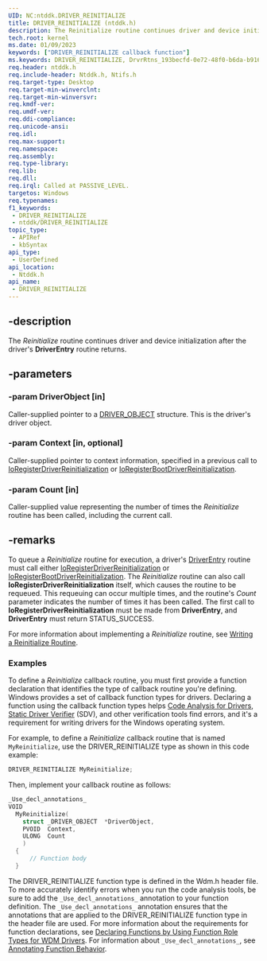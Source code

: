 ```yaml
---
UID: NC:ntddk.DRIVER_REINITIALIZE
title: DRIVER_REINITIALIZE (ntddk.h)
description: The Reinitialize routine continues driver and device initialization after the driver's DriverEntry routine returns.
tech.root: kernel
ms.date: 01/09/2023
keywords: ["DRIVER_REINITIALIZE callback function"]
ms.keywords: DRIVER_REINITIALIZE, DrvrRtns_193becfd-0e72-48f0-b6da-b916851c31a4.xml, Reinitialize, Reinitialize routine [Kernel-Mode Driver Architecture], kernel.reinitialize, ntddk/Reinitialize
req.header: ntddk.h
req.include-header: Ntddk.h, Ntifs.h
req.target-type: Desktop
req.target-min-winverclnt: 
req.target-min-winversvr: 
req.kmdf-ver: 
req.umdf-ver: 
req.ddi-compliance: 
req.unicode-ansi: 
req.idl: 
req.max-support: 
req.namespace: 
req.assembly: 
req.type-library: 
req.lib: 
req.dll: 
req.irql: Called at PASSIVE_LEVEL.
targetos: Windows
req.typenames: 
f1_keywords:
 - DRIVER_REINITIALIZE
 - ntddk/DRIVER_REINITIALIZE
topic_type:
 - APIRef
 - kbSyntax
api_type:
 - UserDefined
api_location:
 - Ntddk.h
api_name:
 - DRIVER_REINITIALIZE
---
```


## -description

The *Reinitialize* routine continues driver and device initialization after the driver's **DriverEntry** routine returns.

## -parameters

### -param DriverObject [in]

Caller-supplied pointer to a [DRIVER_OBJECT](../wdm/ns-wdm-_driver_object.md) structure. This is the driver's driver object.

### -param Context [in, optional]

Caller-supplied pointer to context information, specified in a previous call to [IoRegisterDriverReinitialization](./nf-ntddk-ioregisterdriverreinitialization.md) or [IoRegisterBootDriverReinitialization](./nf-ntddk-ioregisterbootdriverreinitialization.md).

### -param Count [in]

Caller-supplied value representing the number of times the *Reinitialize* routine has been called, including the current call.

## -remarks

To queue a *Reinitialize* routine for execution, a driver's [DriverEntry](/windows-hardware/drivers/storage/driverentry-of-ide-controller-minidriver) routine must call either [IoRegisterDriverReinitialization](./nf-ntddk-ioregisterdriverreinitialization.md) or [IoRegisterBootDriverReinitialization](./nf-ntddk-ioregisterbootdriverreinitialization.md). The *Reinitialize* routine can also call **IoRegisterDriverReinitialization** itself, which causes the routine to be requeued. This requeuing can occur multiple times, and the routine's *Count* parameter indicates the number of times it has been called. The first call to **IoRegisterDriverReinitialization** must be made from **DriverEntry**, and **DriverEntry** must return STATUS_SUCCESS.

For more information about implementing a *Reinitialize* routine, see [Writing a Reinitialize Routine](/windows-hardware/drivers/kernel/writing-a-reinitialize-routine).

### Examples

To define a *Reinitialize* callback routine, you must first provide a function declaration that identifies the type of callback routine you're defining. Windows provides a set of callback function types for drivers. Declaring a function using the callback function types helps [Code Analysis for Drivers](/windows-hardware/drivers/devtest/code-analysis-for-drivers), [Static Driver Verifier](/windows-hardware/drivers/devtest/static-driver-verifier) (SDV), and other verification tools find errors, and it's a requirement for writing drivers for the Windows operating system.

For example, to define a *Reinitialize* callback routine that is named `MyReinitialize`, use the DRIVER_REINITIALIZE type as shown in this code example:

```cpp
DRIVER_REINITIALIZE MyReinitialize;
```

Then, implement your callback routine as follows:

```cpp
_Use_decl_annotations_
VOID
  MyReinitialize(
    struct _DRIVER_OBJECT  *DriverObject,
    PVOID  Context,
    ULONG  Count
    )
  {
      // Function body
  }

```

The DRIVER_REINITIALIZE function type is defined in the Wdm.h header file. To more accurately identify errors when you run the code analysis tools, be sure to add the `_Use_decl_annotations_` annotation to your function definition. The `_Use_decl_annotations_` annotation ensures that the annotations that are applied to the DRIVER_REINITIALIZE function type in the header file are used. For more information about the requirements for function declarations, see [Declaring Functions by Using Function Role Types for WDM Drivers](/windows-hardware/drivers/devtest/declaring-functions-using-function-role-types-for-wdm-drivers). For information about `_Use_decl_annotations_`, see [Annotating Function Behavior](/visualstudio/code-quality/annotating-function-behavior).
